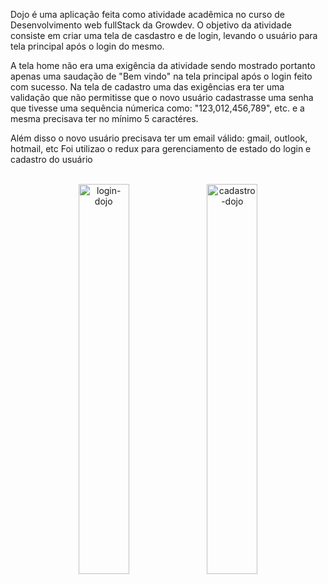 
<div>
   <p>
      Dojo é uma aplicação feita como atividade acadêmica no curso de Desenvolvimento web fullStack da Growdev.
O objetivo da atividade consiste em criar uma tela de casdastro e de login, levando o usuário para tela principal após o login do mesmo.
   </p>
   <p>
      A tela home não era uma exigência da atividade sendo mostrado portanto apenas uma saudação de "Bem vindo" na tela principal após o login feito com sucesso.
Na tela de cadastro uma das exigências era ter uma validação que não permitisse que o novo usuário cadastrasse uma senha que tivesse uma sequência númerica como: "123,012,456,789", etc. e a mesma precisava ter no mínimo 5 caractéres.
   </p>
   <p>
      Além disso o novo usuário precisava ter um email válido: gmail, outlook, hotmail, etc
Foi utilizao o redux para gerenciamento de estado do login e cadastro do usuário
   </p>
</div>
<br/>
<div align='center' justifyContent='space-between' style={display: 'flex', alignItems='center' }>
   <img src="https://github.com/DiegoGLins/dojo/assets/107010634/1829dce7-66cf-4f54-be82-14e881356f57" width='40%' alt='login-dojo'/>
   <img src="https://github.com/DiegoGLins/dojo/assets/107010634/df252861-ca37-4c78-81ec-8307f6e6f3a4" width='40%' alt='cadastro-dojo' heigth='80%'/>
</div>

